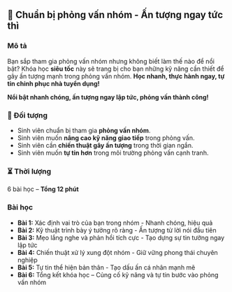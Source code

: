 ## 📌 Chuẩn bị phỏng vấn nhóm - Ấn tượng ngay tức thì

### Mô tả  
Bạn sắp tham gia phỏng vấn nhóm nhưng không biết làm thế nào để nổi bật? Khóa học **siêu tốc** này sẽ trang bị cho bạn những kỹ năng cần thiết để gây ấn tượng mạnh trong phỏng vấn nhóm. **Học nhanh, thực hành ngay, tự tin chinh phục nhà tuyển dụng!**  

**Nổi bật nhanh chóng, ấn tượng ngay lập tức, phỏng vấn thành công!**

### 🎯 Đối tượng  
- Sinh viên chuẩn bị tham gia **phỏng vấn nhóm**.
- Sinh viên muốn **nâng cao kỹ năng giao tiếp** trong phỏng vấn.
- Sinh viên cần **chiến thuật gây ấn tượng** trong thời gian ngắn.
- Sinh viên muốn **tự tin hơn** trong môi trường phỏng vấn cạnh tranh.

### ⏳ Thời lượng  
6 bài học – **Tổng 12 phút**

### Bài học  
- **Bài 1:** Xác định vai trò của bạn trong nhóm - Nhanh chóng, hiệu quả  
- **Bài 2:** Kỹ thuật trình bày ý tưởng rõ ràng - Ấn tượng từ lời nói đầu tiên  
- **Bài 3:** Mẹo lắng nghe và phản hồi tích cực - Tạo dựng sự tin tưởng ngay lập tức  
- **Bài 4:** Chiến thuật xử lý xung đột nhóm - Giữ vững phong thái chuyên nghiệp  
- **Bài 5:** Tự tin thể hiện bản thân - Tạo dấu ấn cá nhân mạnh mẽ  
- **Bài 6:** Tổng kết khóa học – Củng cố kỹ năng và tự tin bước vào phỏng vấn nhóm
